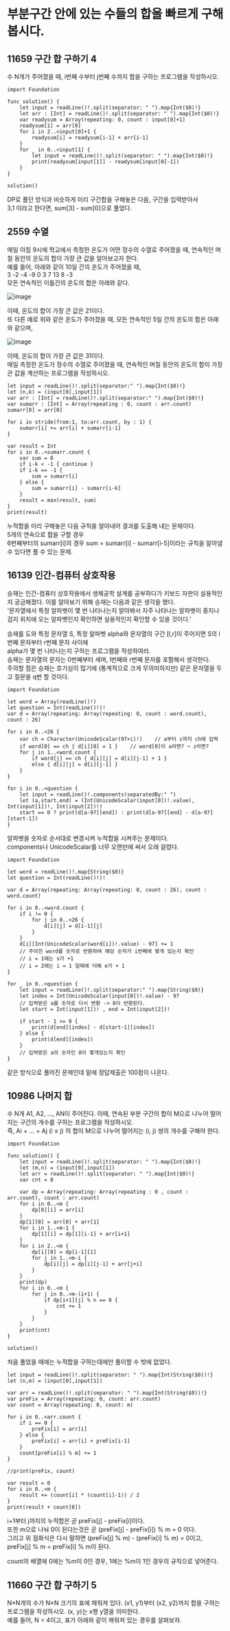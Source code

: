 # 부분구간 안에 있는 수들의 합을 빠르게 구해 봅시다.
## 11659 구간 합 구하기 4
수 N개가 주어졌을 때, i번째 수부터 j번째 수까지 합을 구하는 프로그램을 작성하시오.   
```
import Foundation
 
func solution() {
    let input = readLine()!.split(separator: " ").map{Int($0)!}
    let arr : [Int] = readLine()!.split(separator: " ").map{Int($0)!}
    var readysum = Array(repeating: 0, count : input[0]+1)
    readysum[1] = arr[0]
    for i in 2..<input[0]+1 {
        readysum[i] = readysum[i-1] + arr[i-1]
    }
    for _ in 0..<input[1] {
        let input = readLine()!.split(separator: " ").map{Int($0)!}
        print(readysum[input[1]] - readysum[input[0]-1])
    }
}

solution()
```
DP로 풀던 방식과 비슷하게 미리 구간합을 구해놓은 다음, 구간을 입력받아서   
3,1 이라고 한다면, sum[3] - sum[0]으로 풀었다.   

## 2559 수열
매일 아침 9시에 학교에서 측정한 온도가 어떤 정수의 수열로 주어졌을 때, 연속적인 며칠 동안의 온도의 합이 가장 큰 값을 알아보고자 한다.   
예를 들어, 아래와 같이 10일 간의 온도가 주어졌을 때,    
3 -2 -4 -9 0 3 7 13 8 -3   
모든 연속적인 이틀간의 온도의 합은 아래와 같다.   
   
![image](https://user-images.githubusercontent.com/60501045/217515220-49cffa37-6a03-49f0-92c1-0ef1fbde8a21.png)   
   
이때, 온도의 합이 가장 큰 값은 21이다.   
또 다른 예로 위와 같은 온도가 주어졌을 때, 모든 연속적인 5일 간의 온도의 합은 아래와 같으며,   
   
![image](https://user-images.githubusercontent.com/60501045/217515238-63dfdc9b-97f4-409f-b220-d38cbd599099.png)   
   
이때, 온도의 합이 가장 큰 값은 31이다.   
매일 측정한 온도가 정수의 수열로 주어졌을 때, 연속적인 며칠 동안의 온도의 합이 가장 큰 값을 계산하는 프로그램을 작성하시오.   
```
let input = readLine()!.split(separator:" ").map{Int($0)!}
let (n,k) = (input[0],input[1])
var arr : [Int] = readLine()!.split(separator:" ").map{Int($0)!}
var sumarr : [Int] = Array(repeating : 0, count : arr.count)
sumarr[0] = arr[0]

for i in stride(from:1, to:arr.count, by : 1) {
	sumarr[i] += arr[i] + sumarr[i-1]
}

var result = Int
for i in 0..<sumarr.count {
	var sum = 0
	if i-k < -1 { continue }
	if i-k == -1 {
		sum = sumarr[i]
	} else {
		sum = sumarr[i] - sumarr[i-k]
	}
	result = max(result, sum)
}
print(result)
```
누적합을 미리 구해놓은 다음 규칙을 알아내어 결과를 도출해 내는 문제이다.   
5개의 연속으로 합을 구할 경우   
6번째부터의 sumarr[i]의 경우 sum = sumarr[i] - sumarr[i-5]이라는 규칙을 알아낼 수 있다면 풀 수 있는 문제.   

## 16139 인간-컴퓨터 상호작용
승재는 인간-컴퓨터 상호작용에서 생체공학 설계를 공부하다가 키보드 자판이 실용적인지 궁금해졌다. 이를 알아보기 위해 승재는 다음과 같은 생각을 했다.   
'문자열에서 특정 알파벳이 몇 번 나타나는지 알아봐서 자주 나타나는 알파벳이 중지나 검지 위치에 오는 알파벳인지 확인하면 실용적인지 확인할 수 있을 것이다.'   
   
승재를 도와 특정 문자열 S, 특정 알파벳 alpha와 문자열의 구간 [l,r]이 주어지면 S의 l번째 문자부터 r번째 문자 사이에   
alpha가 몇 번 나타나는지 구하는 프로그램을 작성하여라.   
승재는 문자열의 문자는 0번째부터 세며, l번째와 r번째 문자를 포함해서 생각한다.   
주의할 점은 승재는 호기심이 많기에 (통계적으로 크게 무의미하지만) 같은 문자열을 두고 질문을 q번 할 것이다.  
```
import Foundation

let word = Array(readLine()!)
let question = Int(readLine()!)!
var d = Array(repeating: Array(repeating: 0, count : word.count), count : 26)

for i in 0..<26 {
	var ch = Character(UnicodeScalar(97+i)!)	// a부터 z까지 ch에 입력
	if word[0] == ch { d[i][0] = 1 }	// word[0]이 a라면? ~ z라면?
	for j in 1..<word.count {
		if word[j] == ch { d[i][j] = d[i][j-1] + 1 }
		else { d[i][j] = d[i][j-1] }
	}
}

for i in 0..<question {
	let input = readLine()!.components(separatedBy:" ")
	let (a,start,end) = (Int(UnicodeScalar(input[0])!.value), Int(input[1])!, Int(input[2])!)
	start == 0 ? print(d[a-97][end]) : print(d[a-97][end] - d[a-97][start-1])
}
```
알파벳을 숫자로 순서대로 변경시켜 누적합을 시켜주는 문제이다.   
components나 UnicodeScalar를 너무 오랜만에 써서 오래 걸렸다.   
```
import Foundation

let word = readLine()!.map{String($0)}
let question = Int(readLine()!)!

var d = Array(repeating: Array(repeating: 0, count : 26), count : word.count)

for i in 0..<word.count {
	if i != 0 {
		for j in 0..<26 {
			d[i][j] = d[i-1][j]
		}
	}
	d[i][Int(UnicodeScalar(word[i])!.value) - 97] += 1
	// 주어진 word를 숫자로 반환하여 해당 숫자가 i번째에 몇개 있는지 확인
	// i = 1에는 s가 +1
	// i = 2에는 i = 1 일때에 더해 e가 + 1 
}

for _ in 0..<question {
	let input = readLine()!.split(separator:" ").map{String($0)}
	let index = Int(UnicodeScalar(input[0])!.value) - 97
	// 입력받은 a를 숫자로 다시 변환 -> 0이 반환된다.
	let start = Int(input[1])! , end = Int(input[2])!
	
	if start - 1 >= 0 {
		print(d[end][index] - d[start-1][index])
	} else {
		print(d[end][index])
	}
	// 입력받은 a의 숫자인 0이 몇개있는지 확인
}
```
같은 방식으로 풀어진 문제인데 밑에 정답제출은 100점이 나온다.   

## 10986 나머지 합
수 N개 A1, A2, ..., AN이 주어진다. 이때, 연속된 부분 구간의 합이 M으로 나누어 떨어지는 구간의 개수를 구하는 프로그램을 작성하시오.   
즉, Ai + ... + Aj (i ≤ j) 의 합이 M으로 나누어 떨어지는 (i, j) 쌍의 개수를 구해야 한다.   
```
import Foundation
 
func solution() {
    let input = readLine()!.split(separator: " ").map{Int($0)!}
    let (m,n) = (input[0],input[1])
    let arr = readLine()!.split(separator: " ").map{Int($0)!}
    var cnt = 0
    
    var dp = Array(repeating: Array(repeating : 0 , count : arr.count), count : arr.count)
    for i in 0..<m {
        dp[0][i] = arr[i]
    }
    dp[1][0] = arr[0] + arr[1]
    for i in 1..<m-1 {
        dp[1][i] = dp[1][i-1] + arr[i+1]
    }
    for i in 2..<m {
        dp[i][0] = dp[i-1][1]
        for j in 1..<m-i {
            dp[i][j] = dp[i][j-1] + arr[j+i]
        }
    }
    print(dp)
    for i in 0..<m {
        for j in 0..<m-(i+1) {
            if dp[i+1][j] % n == 0 {
                cnt += 1
            }
        }
    }
    print(cnt)
}

solution()
```
처음 풀었을 때에는 누적합을 구하는데에만 풀이할 수 밖에 없었다.   
```
let input = readLine()!.split(separator: " ").map{Int(String($0))!}
let (n,m) = (input[0],input[1])

var arr = readLine()!.split(separator: " ").map{Int(String($0))!}
var preFix = Array(repeating: 0, count: arr.count)
var count = Array(repeating: 0, count: m)

for i in 0..<arr.count {
	if i == 0 {
		preFix[i] = arr[i]
	} else {
		preFix[i] = arr[i] + preFix[i-1]
	}
	count[preFix[i] % m] += 1
}

//print(preFix, count)

var result = 0
for i in 0..<m {
	result += (count[i] * (count[i]-1)) / 2
}
print(result + count[0])
```
i+1부터 j까지의 누적합은 곧 preFix[j] - preFix[i]이다.   
또한 m으로 나눠 0이 된다는것은 곧 (preFix[j] - preFix[i]) % m = 0 이다.   
그리고 위 점화식은 다시 말하면 (preFix[j] % m) - (preFix[i] % m) = 0이고,   
preFix[j] % m = preFix[i] % m이 된다.   
   
count의 배열에 0에는 %m이 0인 경우, 1에는 %m이 1인 경우의 규칙으로 넣어준다.   

## 11660 구간 합 구하기 5
N×N개의 수가 N×N 크기의 표에 채워져 있다. (x1, y1)부터 (x2, y2)까지 합을 구하는 프로그램을 작성하시오. (x, y)는 x행 y열을 의미한다.   
예를 들어, N = 4이고, 표가 아래와 같이 채워져 있는 경우를 살펴보자.   

